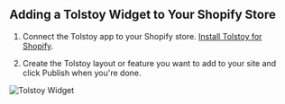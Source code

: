 ## Adding a Tolstoy Widget to Your Shopify Store

1. Connect the Tolstoy app to your Shopify store. [Install Tolstoy for Shopify](https://apps.shopify.com/tolstoy).

2. Create the Tolstoy layout or feature you want to add to your site and click Publish when you're done.

![Tolstoy Widget](https://github.com/user-attachments/assets/515961f5-e938-4a5c-8376-69e7ae8f122a)